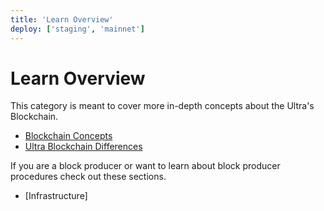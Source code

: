 ```yaml
---
title: 'Learn Overview'
deploy: ['staging', 'mainnet']
---
```


# Learn Overview

This category is meant to cover more in-depth concepts about the Ultra's Blockchain.

- [Blockchain Concepts](./Blockchains/block-production.md)
- [Ultra Blockchain Differences](./Ultra%20Blockchain/key-differences.md)

If you are a block producer or want to learn about block producer procedures check out these sections.

- [Infrastructure]